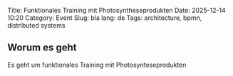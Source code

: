 Title: Funktionales Training mit Photosyntheseprodukten
Date: 2025-12-14 10:20
Category: Event
Slug: bla
lang: de
Tags: architecture, bpmn, distributed systems

## Worum es geht

Es geht um funktionales Training mit Photosynteseprodukten

